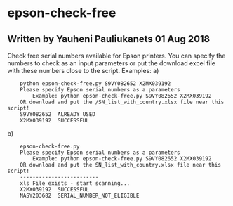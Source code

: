 # epson-check-free
## Written by Yauheni Pauliukanets 01 Aug 2018

Check free serial numbers available for Epson printers.
You can specify the numbers to check as an input parameters or put the download excel file with these numbers close to the script.
Examples:
a) 
```
    python epson-check-free.py S9VY082652 X2MX039192
    Please specify Epson serial numbers as a parameters
        Example: python epson-check-free.py S9VY082652 X2MX039192
    OR download and put the /SN_list_with_country.xlsx file near this script!
    S9VY082652	ALREADY_USED
    X2MX039192	SUCCESSFUL
```

b)
```
    epson-check-free.py
    Please specify Epson serial numbers as a parameters
        Example: python epson-check-free.py S9VY082652 X2MX039192
    OR download and put the SN_list_with_country.xlsx file near this script!
    -------------------------
    xls File exists - start scanning...
    X2MX039192	SUCCESSFUL
    NASY203682	SERIAL_NUMBER_NOT_ELIGIBLE
```